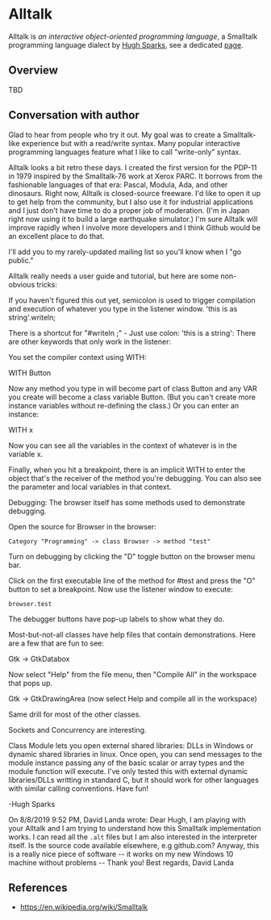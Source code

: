 # Alltalk

Alltalk is *an interactive object-oriented programming language*, a Smalltalk programming language dialect by [Hugh Sparks](https://www.csparks.com/), see a dedicated [page](https://alltalk.csparks.com/index.xml).

## Overview

TBD

## Conversation with author

Glad to hear from people who try it out. My goal was to create a Smalltalk-like experience but with a read/write syntax. Many popular interactive programming languages feature what I like to call "write-only" syntax.

Alltalk looks a bit retro these days. I created the first version for the PDP-11 in 1979 inspired by the Smalltalk-76 work at Xerox PARC. It borrows from the fashionable languages of that era: Pascal, Modula, Ada, and other dinosaurs.
Right now, Alltalk is closed-source freeware. I'd like to open it up to get help from the community, but I also use it for industrial applications and I just don't have time to do a proper job of moderation. (I'm in Japan right now using it to build a large earthquake simulator.) I'm sure Alltalk will improve rapidly when I involve more developers and I think Github would be an excellent place to do that.

I'll add you to my rarely-updated mailing list so you'll know when I "go public."

Alltalk really needs a user guide and tutorial, but here are some non-obvious tricks:

If you haven't figured this out yet, semicolon <enter> is used to trigger compilation and execution of whatever you type in the listener window.
   'this is as string'.writeln; <enter>

There is a shortcut for "#writeln ;" - Just use colon:
   'this is a string': <enter>
There are other keywords that only work in the listener:

You set the compiler context using WITH:

WITH Button

Now any method you type in will become part of class Button and any VAR you create will become a class variable Button. (But you can't create more instance variables without re-defining the class.)
Or you can enter an instance:

WITH x

Now you can see all the variables in the context of whatever is in the variable x.

Finally, when you hit a breakpoint, there is an implicit WITH to enter the object that's the receiver of the method you're debugging. You can also see the parameter and local variables in that context.

Debugging:
The browser itself has some methods used to demonstrate debugging.

Open the source for Browser in the browser:

    Category "Programming" -> class Browser -> method "test"

Turn on debugging by clicking the "D" toggle button on the browser menu bar.

Click on the first executable line of the method for #test and press the "O" button to set a breakpoint.
Now use the listener window to execute:

    browser.test

The debugger buttons have pop-up labels to show what they do.

Most-but-not-all classes have help files that contain demonstrations. Here are a few that are fun to see:

Gtk -> GtkDatabox

Now select "Help" from the file menu, then "Compile All" in the workspace that pops up.

Gtk -> GtkDrawingArea (now select Help and compile all in the workspace)

Same drill for most of the other classes.

Sockets and Concurrency are interesting.

Class Module lets you open external shared libraries: DLLs in Windows or dynamic shared libraries in linux. Once open, you can send messages to the module instance passing any of the basic scalar or array types and the module function will execute. I've only tested this with external dynamic libraries/DLLs writting in standard C, but it should work for other languages with similar calling conventions.
Have fun!

-Hugh Sparks

On 8/8/2019 9:52 PM, David Landa wrote:
Dear Hugh, I am playing with your Alltalk and I am trying to understand how this Smalltalk implementation works. I can read all the `.alt` files but I am also interested in the interpreter itself.
Is the source code available elsewhere, e.g github.com? Anyway, this is a really nice piece of software -- it works on my new Windows 10 machine without problems -- Thank you!
Best regards, David Landa

## References

- https://en.wikipedia.org/wiki/Smalltalk